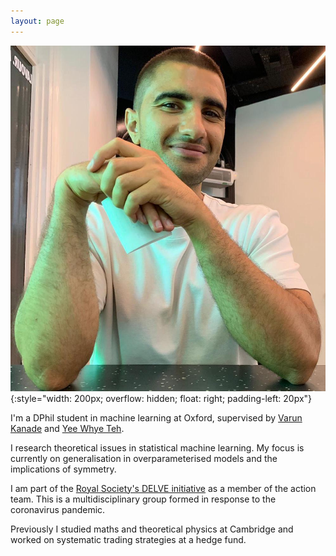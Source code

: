 ```yaml
---
layout: page
---
```


![Bryn Elesedy](/images/web_pic.jpeg){:style="width: 200px; overflow: hidden; float: right; padding-left: 20px"}

I'm a DPhil student in machine learning at Oxford, supervised by 
[Varun Kanade](http://www.cs.ox.ac.uk/people/varun.kanade/myindex.html) and [Yee Whye Teh](https://www.stats.ox.ac.uk/~teh/).
<!--I'm also part of the [Autonomous Intelligent Machines and Systems CDT](http://aims.robots.ox.ac.uk/).-->

I research theoretical issues in statistical machine learning.
My focus is currently on generalisation in overparameterised models and the implications of symmetry.

I am part of the [Royal Society's DELVE initiative](https://rs-delve.github.io/) as a member of the action team.
This is a multidisciplinary group formed in response to the coronavirus pandemic.

Previously I studied maths and theoretical physics at Cambridge
and worked on systematic trading strategies at a hedge fund.

